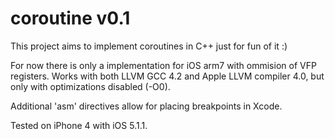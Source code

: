 # coroutine v0.1 #

This project aims to implement coroutines in C++ just for fun of it :)

For now there is only a implementation for iOS arm7 with ommision of VFP registers. Works with both LLVM GCC 4.2 and Apple LLVM compiler 4.0, but only with optimizations disabled (-O0).

Additional 'asm' directives allow for placing breakpoints in Xcode.

Tested on iPhone 4 with iOS 5.1.1.


